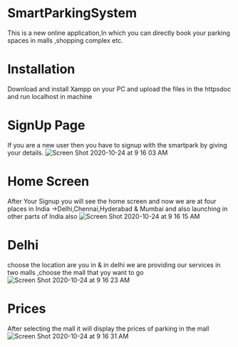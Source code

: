 # SmartParkingSystem
This is a new online application,In which you can directly book your parking spaces in malls ,shopping complex etc.
# Installation 
Download and install Xampp on your PC and upload the files in the httpsdoc and run localhost in machine
# SignUp Page 
If you are a new user then you have to signup with the smartpark by giving your details.
![Screen Shot 2020-10-24 at 9 16 03 AM](https://user-images.githubusercontent.com/40193113/97068597-94eaa880-15e6-11eb-984a-ad4f0c8b949a.jpg)
# Home Screen 
After Your Signup you will see the home screen  and now we are at four places in India ->Delhi,Chennai,Hyderabad & Mumbai and also launching in other parts of India also
![Screen Shot 2020-10-24 at 9 16 15 AM](https://user-images.githubusercontent.com/40193113/97068635-0d516980-15e7-11eb-82df-93bb23abcf9f.jpg)
# Delhi 
choose the location are you in  & in delhi we are providing our services in two malls ,choose the mall that yoy want to go
![Screen Shot 2020-10-24 at 9 16 23 AM](https://user-images.githubusercontent.com/40193113/97068705-b39d6f00-15e7-11eb-9a3e-b61d39b8ea2a.jpg)
# Prices 
After selecting the mall it will display the prices of parking in the mall
![Screen Shot 2020-10-24 at 9 16 31 AM](https://user-images.githubusercontent.com/40193113/97068975-1859c900-15ea-11eb-9cf9-98ef3e0d66f6.jpg)
